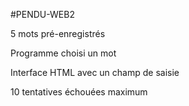 #PENDU-WEB2

5 mots pré-enregistrés

Programme choisi un mot

Interface HTML avec un champ de saisie

10 tentatives échouées maximum

